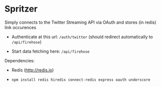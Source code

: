 Spritzer
========

Simply connects to the Twitter Streaming API via OAuth and stores (in redis) link occurences

* Authenticate at this url: `/auth/twitter` (should redirect automatically to `/api/firehose`)

* Start data fetching here: `/api/firehose`

Dependencies:

* Redis (http://redis.io)

* `npm install redis hiredis connect-redis express oauth underscore`
